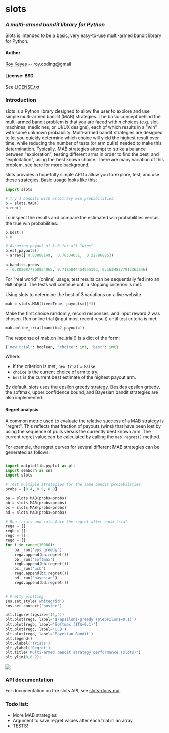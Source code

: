 # slots
### *A multi-armed bandit library for Python*

Slots is intended to be a basic, very easy-to-use multi-armed bandit library for Python.

#### Author
[Roy Keyes](https://roycoding.github.io) -- roy.coding@gmail

#### License: BSD
See [LICENSE.txt](https://github.com/roycoding/slots/blob/master/LICENSE.txt)


### Introduction
slots is a Python library designed to allow the user to explore and use simple multi-armed bandit (MAB) strategies. The basic concept behind the multi-armed bandit problem is that you are faced with *n* choices (e.g. slot machines, medicines, or UI/UX designs), each of which results in a "win" with some unknown probability. Multi-armed bandit strategies are designed to let you quickly determine which choice will yield the highest result over time, while reducing the number of tests (or arm pulls) needed to make this determination. Typically, MAB strategies attempt to strike a balance between "exploration", testing different arms in order to find the best, and "exploitation", using the best known choice. There are many variation of this problem, see [here](https://en.wikipedia.org/wiki/Multi-armed_bandit) for more background.

slots provides a hopefully simple API to allow you to explore, test, and use these strategies. Basic usage looks like this:

```Python
import slots

# Try 3 bandits with arbitrary win probabilities
b = slots.MAB()
b.run()
```

To inspect the results and compare the estimated win probabilities versus the true win probabilities:
```Python
b.best()
> 0

# Assuming payout of 1.0 for all "wins"
b.est_payouts()
> array([ 0.83888149,  0.78534031,  0.32786885])

b.bandits.probs
> [0.8020877268854065, 0.7185844454955193, 0.16348877912363646]
```

For "real world" (online) usage, test results can be sequentially fed into an `MAB` object. The tests will continue until a stopping criterion is met.

Using slots to determine the best of 3 variations on a live website.
```Python
mab = slots.MAB(live=True, payouts=[]*3)
```

Make the first choice randomly, record responses, and input reward 2 was chosen. Run online trial (input most recent result) until test criteria is met.
```Python
mab.online_trial(bandit=2,payout=1)
```

The response of mab.online_trial() is a dict of the form:
```Python
{'new_trial': boolean, 'choice': int, 'best': int}
```
Where:
- If the criterion is met, `new_trial` = `False`.
- `choice` is the current choice of arm to try.
- `best` is the current best estimate of the highest payout arm.

By default, slots uses the epsilon greedy strategy. Besides epsilon greedy, the softmax, upper confidence bound, and Bayesian bandit strategies are also implemented.

#### Regret analysis
A common metric used to evaluate the relative success of a MAB strategy is "regret". This reflects that fraction of payouts (wins) that have been lost by using the sequence of pulls versus the currently best known arm. The current regret value can be calculated by calling the `mab.regret()` method.

For example, the regret curves for several different MAB strategies can be generated as follows:
```Python

import matplotlib.pyplot as plt
import seaborn as sns
import slots

# Test multiple strategies for the same bandit probabilities
probs = [0.4, 0.9, 0.8]

ba = slots.MAB(probs=probs)
bb = slots.MAB(probs=probs)
bc = slots.MAB(probs=probs)
bd = slots.MAB(probs=probs)

# Run trials and calculate the regret after each trial
rega = []
regb = []
regc = []
regd = []
for t in range(10000):
    ba._run('eps_greedy')
    rega.append(ba.regret())
    bb._run('softmax')
    regb.append(bb.regret())
    bc._run('ucb')
    regc.append(bc.regret())
    bd._run('bayesian')
    regd.append(bd.regret())


# Pretty plotting
sns.set_style('whitegrid')
sns.set_context('poster')

plt.figure(figsize=(15,4))
plt.plot(rega, label='$\epsilon$-greedy ($\epsilon$=0.1)')
plt.plot(regb, label='Softmax ($T$=0.1)')
plt.plot(regc, label='UCB')
plt.plot(regd, label='Bayesian Bandit')
plt.legend()
plt.xlabel('Trials')
plt.ylabel('Regret')
plt.title('Multi-armed bandit strategy performance (slots)')
plt.ylim(0,0.2);
```
![](./misc/regret_plot.png)

### API documentation
For documentation on the slots API, see [slots-docs.md](https://github.com/roycoding/slots/blob/master/docs/slots-docs.md).


### Todo list:
- More MAB strategies
- Argument to save regret values after each trial in an array.
- TESTS!
